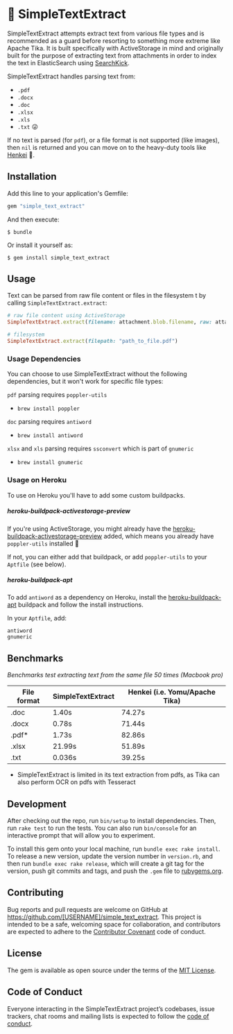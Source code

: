 # 📄 SimpleTextExtract

SimpleTextExtract attempts extract text from various file types and is recommended as a guard before resorting to something more extreme like Apache Tika. It is built specifically with ActiveStorage in mind and originally built for the purpose of extracting text from attachments in order to index the text in ElasticSearch using [SearchKick](https://github.com/ankane/searchkick).

SimpleTextExtract handles parsing text from:

- `.pdf`
- `.docx`
- `.doc`
- `.xlsx`
- `.xls`
- `.txt` 😜

If no text is parsed (for `pdf`), or a file format is not supported (like images), then `nil` is returned and you can move on to the heavy-duty tools like [Henkei](https://github.com/abrom/henkei) 💪.

## Installation

Add this line to your application's Gemfile:

```ruby
gem "simple_text_extract"
```

And then execute:

    $ bundle

Or install it yourself as:

    $ gem install simple_text_extract

## Usage

Text can be parsed from raw file content or files in the filesystem t by calling `SimpleTextExtract.extract`:

```ruby
# raw file content using ActiveStorage
SimpleTextExtract.extract(filename: attachment.blob.filename, raw: attachment.download)

# filesystem
SimpleTextExtract.extract(filepath: "path_to_file.pdf")
```

### Usage Dependencies

You can choose to use SimpleTextExtract without the following dependencies, but it won't work for specific file types:

`pdf` parsing requires `poppler-utils`
- `brew install poppler`

`doc` parsing requires `antiword`
- `brew install antiword`

`xlsx` and `xls` parsing requires `ssconvert` which is part of `gnumeric`
- `brew install gnumeric`

### Usage on Heroku

To use on Heroku you'll have to add some custom buildpacks.


##### heroku-buildpack-activestorage-preview

If you're using ActiveStorage, you might already have the [heroku-buildpack-activestorage-preview](https://github.com/heroku/heroku-buildpack-activestorage-preview) added, which means you already have `poppler-utils` installed 🎉

If not, you can either add that buildpack, or add `poppler-utils` to your `Aptfile` (see below).

##### heroku-buildpack-apt

To add `antiword` as a dependency on Heroku, install the [heroku-buildpack-apt](https://elements.heroku.com/buildpacks/heroku/heroku-buildpack-apt) buildpack and follow the install instructions.

In your `Aptfile`, add:
```
antiword
gnumeric
```

## Benchmarks

*Benchmarks test extracting text from the same file 50 times (Macbook pro)*

| File format | SimpleTextExtract | Henkei (i.e. Yomu/Apache Tika) |
|-------------|-------------------|--------------------------------|
| .doc        | 1.40s             | 74.27s                         |
| .docx       | 0.78s             | 71.44s                         |
| .pdf*       | 1.73s             | 82.86s                         |
| .xlsx       | 21.99s            | 51.89s                         |
| .txt        | 0.036s            | 39.25s                         |

* SimpleTextExtract is limited in its text extraction from pdfs, as Tika can also perform OCR on pdfs with Tesseract

## Development

After checking out the repo, run `bin/setup` to install dependencies. Then, run `rake test` to run the tests. You can also run `bin/console` for an interactive prompt that will allow you to experiment.

To install this gem onto your local machine, run `bundle exec rake install`. To release a new version, update the version number in `version.rb`, and then run `bundle exec rake release`, which will create a git tag for the version, push git commits and tags, and push the `.gem` file to [rubygems.org](https://rubygems.org).

## Contributing

Bug reports and pull requests are welcome on GitHub at https://github.com/[USERNAME]/simple_text_extract. This project is intended to be a safe, welcoming space for collaboration, and contributors are expected to adhere to the [Contributor Covenant](http://contributor-covenant.org) code of conduct.

## License

The gem is available as open source under the terms of the [MIT License](https://opensource.org/licenses/MIT).

## Code of Conduct

Everyone interacting in the SimpleTextExtract project’s codebases, issue trackers, chat rooms and mailing lists is expected to follow the [code of conduct](https://github.com/[USERNAME]/simple_text_extract/blob/master/CODE_OF_CONDUCT.md).
